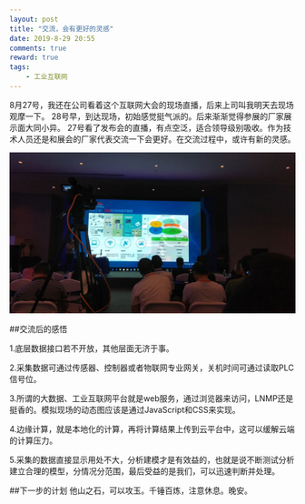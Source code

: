```yaml
---
layout: post
title: "交流，会有更好的灵感"
date: 2019-8-29 20:55
comments: true
reward: true
tags: 
	- 工业互联网 
---
```

8月27号，我还在公司看着这个互联网大会的现场直播，后来上司叫我明天去现场观摩一下。
28号早，到达现场，初始感觉挺气派的。后来渐渐觉得参展的厂家展示面大同小异。
27号看了发布会的直播，有点空泛，适合领导级别吸收。作为技术人员还是和展会的厂家代表交流一下会更好。在交流过程中，或许有新的灵感。

![G2产品发布会](/assets/blogImg/g2.jpg)

##交流后的感悟

1.底层数据接口若不开放，其他层面无济于事。

2.采集数据可通过传感器、控制器或者物联网专业网关，关机时间可通过读取PLC信号位。

3.所谓的大数据、工业互联网平台就是web服务，通过浏览器来访问，LNMP还是挺香的。模拟现场的动态图应该是通过JavaScript和CSS来实现。

4.边缘计算，就是本地化的计算，再将计算结果上传到云平台中，这可以缓解云端的计算压力。

5.采集的数据直接显示用处不大，分析建模才是有效益的，也就是说不断测试分析建立合理的模型，分情况分范围，最后受益的是我们，可以迅速判断并处理。

##下一步的计划
他山之石，可以攻玉。千锤百炼，注意休息。晚安。
